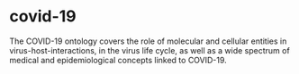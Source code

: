 # covid-19
The COVID-19 ontology covers the role of molecular and cellular entities in virus-host-interactions, in the virus life cycle, as well as a wide spectrum of medical and epidemiological concepts linked to COVID-19.
